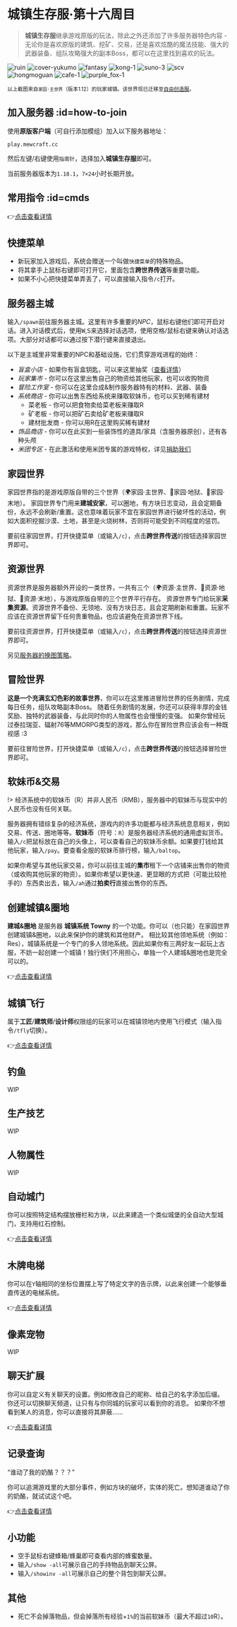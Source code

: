 # 城镇生存服·第十六周目

> **城镇生存服**继承游戏原版的玩法，除此之外还添加了许多服务器特色内容 - 无论你是喜欢原版的建筑、挖矿、交易，还是喜欢炫酷的魔法技能、强大的武器装备、组队攻略强大的副本Boss，都可以在这里找到喜欢的玩法。

![ruin](https://mimaru-jp.oss-ap-northeast-1.aliyuncs.com/images/ruin.jpg ':class=img-small')
![cover-yukumo](https://mimaru-jp.oss-ap-northeast-1.aliyuncs.com/images/cover-yukumo-fixed.jpg ':class=img-small')
![fantasy](https://mimaru-jp.oss-ap-northeast-1.aliyuncs.com/images/fantasy.jpg ':class=img-small')
![kong-1](https://mimaru-jp.oss-ap-northeast-1.aliyuncs.com/images/kong-1.jpg ':class=img-small')
![suno-3](https://mimaru-jp.oss-ap-northeast-1.aliyuncs.com/images/suno-3.jpg ':class=img-small')
![scv](https://mimaru-jp.oss-ap-northeast-1.aliyuncs.com/images/scv.jpg ':class=img-small')
![hongmoguan](https://mimaru-jp.oss-ap-northeast-1.aliyuncs.com/images/hongmoguan.jpg ':class=img-small')
![cafe-1](https://mimaru-jp.oss-ap-northeast-1.aliyuncs.com/images/cafe-1.jpg ':class=img-small')
![purple_fox-1](https://mimaru-jp.oss-ap-northeast-1.aliyuncs.com/images/purple-fox-1.jpg ':class=img-small')

<small>以上截图来自`家园·主世界`（版本1.12）的玩家城镇。该世界现已迁移至[自由创造服](/servers/creative.md)。</small>

<!-- ## 游戏特色 :id=features

- 允许红石/刷怪塔/浮空建筑，没有区块实体的数量限制
- 在长期不换图的`家园世界`安心发展与创造，建筑与养老玩家不要错过
- 定期自动刷新的`资源世界`且支持随机传送到达，可随意搜刮资源
- 在系统商店购买服务器原创的`自定义枪械道具`，实现你的米国梦
- 加入别人的`城镇`与其他玩家一起游戏，体验合作的乐趣
- 创建自己的`城镇`并扩张领地，经营属于你的小镇，最终结盟建国
- 获得`盲盒钥匙`抽取数十种盲盒，赢得意想不到的各种稀有奖励
- 挑战每日、每周、以及限时开放的`单人/组队任务`，赢得丰厚的任务奖励
- 通过挖矿、钓鱼、砍树等操作升级你的`人物属性`和`技能等级`，解锁新的超能力
- 使用`快捷菜单`直接访问服务器的核心功能，不用再手打指令辣
- 使用告示牌来建造`快速电梯`和`自动城门`，极大提高你的城镇生产力
- 在无限库存的`系统商店`用软妹币购买材料，再也不缺建材啦
- 工匠及更高级的玩家权限组可在`城镇领地内`自由使用`飞行模式`
- 随意修改自己的聊天`后缀`和`昵称`，支持中文和颜色代码 -->

## 加入服务器 :id=how-to-join

使用**原版客户端**（可自行添加模组）加入以下服务器地址：

    play.mewcraft.cc

然后左键/右键使用`指南针`，选择加入**城镇生存服**即可。

当前服务器版本为`1.18.1`，`7×24`小时长期开放。

## 常用指令 :id=cmds

👉[点击查看详情](/navbar/cmds/survival.md)

## 快捷菜单

- 新玩家加入游戏后，系统会赠送一个叫做`快捷菜单`的特殊物品。
- 将其拿手上<kbd>鼠标右键</kbd>即可打开它，里面包含**跨世界传送**等重要功能。
- 如果不小心把快捷菜单弄丢了，可以直接输入指令`/c`打开。

## 服务器主城

输入`/spawn`前往服务器主城。这里有许多重要的*NPC*，<kbd>鼠标右键</kbd>他们即可开启对话。进入对话模式后，使用<kbd>W</kbd>,<kbd>S</kbd>来选择对话选项，使用<kbd>空格</kbd>/<kbd>鼠标右键</kbd>来确认对话选项。大部分对话都可以通过按下<kbd>潜行键</kbd>来直接退出。

以下是主城里非常重要的NPC和基础设施，它们贯穿游戏进程的始终：

- *盲盒小店* - 如果你有盲盒钥匙，可以来这里抽奖（[查看详情](/features/crates.md)）
- *玩家集市* - 你可以在这里出售自己的物资给其他玩家，也可以收购物资
- *冒险工作室* - 你可以在这里合成&制作服务器特有的材料、武器、装备
- *系统商店* - 你可以出售东西给系统来赚取软妹币，也可以买到稀有建材
  - 菜老板 - 你可以把食物卖给菜老板来赚取R
  - 矿老板 - 你可以把矿石卖给矿老板来赚取R
  - 建材批发商 - 你可以用R在这里购买稀有建材
- *饰品商店* - 你可以在此买到一些装饰性的道具/家具（含服务器原创），还有各种头颅
- *米团专区* - 在此激活和使用米团专属的游戏特权，详见[捐助我们](/sponsor.md)

## 家园世界

家园世界指的是游戏原版自带的三个世界（🌍家园·主世界、👹家园·地狱、🌃家园·末地）。
家园世界专门用来**建城安家**，可以圈地，有方块日志变动，且会定期备份，永远不会刷新/重置。这也意味着玩家不宜在家园世界进行破坏性的活动，例如大面积挖掘沙漠、土地，甚至是火烧树林，否则将可能受到不同程度的惩罚。

要前往家园世界，打开快捷菜单（或输入`/c`），点击**跨世界传送**的按钮选择家园世界即可。

## 资源世界

资源世界是服务器额外开设的一类世界，一共有三个（🌍资源·主世界、👹资源·地狱、🌃资源·末地），与游戏原版自带的三个世界平行存在。
资源世界专门给玩家**采集资源**。资源世界不备份、无领地、没有方块日志，且会定期刷新和重置。玩家不应该在资源世界留下任何贵重物品，也应该避免在资源世界下线。

要前往资源世界，打开快捷菜单（或输入`/c`），点击**跨世界传送**的按钮选择资源世界即可。

另见[服务器的换图策略](/main/faq.md#save-policy)。

## 冒险世界

**这是一个充满玄幻色彩的故事世界**，你可以在这里推进冒险世界的任务剧情，完成每日任务，组队攻略副本Boss。
随着任务剧情的发展，你还可以获得丰厚的金钱奖励、独特的武器装备，与此同时你的人物属性也会慢慢的变强。
如果你曾经玩过泰拉瑞亚、辐射76等MMORPG类型的游戏，那么你在冒险世界应该会有一种既视感 :3

要前往冒险世界，打开快捷菜单（或输入`/c`），点击**跨世界传送**的按钮选择冒险世界即可。

## 软妹币&交易

!> 经济系统中的软妹币（R）并非人民币（RMB），服务器中的软妹币与现实中的人民币也没有任何关联。

服务器拥有错综复杂的经济系统，游戏内的许多功能都与经济系统息息相关，例如交易、传送、圈地等等。**软妹币**（符号：`R`）是服务器经济系统的通用虚拟货币。输入`/c`把鼠标放在自己的头像上，可以查看自己的软妹币余额。如果要打钱给其他玩家，输入`/pay`。要查看全服的软妹币排行榜，输入`/baltop`。

如果你希望与其他玩家交易，你可以前往主城的**集市**租下一个店铺来出售你的物资（或收购其他玩家的物资）。如果你希望以更快速、更显眼的方式把（可能比较抢手的）东西卖出去，输入`/ah`通过**拍卖行**直接出售你的东西。

## 创建城镇&圈地

**建城&圈地** 是服务器 **城镇系统 Towny** 的一个功能。你可以（也只能）在家园世界创建城镇&圈地，以此来保护你的建筑和其他财产。
相比较其他领地系统（例如：Res），城镇系统是一个专门的多人领地系统。因此如果你有三两好友一起玩上古服，不妨一起创建一个城镇！独行侠们不用担心，单独一个人建城&圈地也是完全可以的。

👉[点击查看详情](/features/towny.md)

## 城镇飞行

属于**工匠**/**建筑师**/**设计师**权限组的玩家可以在城镇领地内使用飞行模式（输入指令`/tfly`切换）。

👉[点击查看详情](/main/groups.md)

## 钓鱼

WIP

## 生产技艺

WIP

## 人物属性

WIP

## 自动城门

你可以按照特定结构摆放栅栏和方块，以此来建造一个类似城堡的全自动大型城门，支持用红石控制。

👉[点击查看详情](/features/craftbook.md)

## 木牌电梯

你可以在`Y`轴相同的坐标位置摆上写了特定文字的告示牌，以此来创建一个能够垂直传送的电梯系统。

👉[点击查看详情](/features/craftbook.md)

## 像素宠物

WIP

## 聊天扩展

你可以自定义有关聊天的设置。例如修改自己的昵称、给自己的名字添加后缀。
你还可以切换聊天频道，让只有与你同城的玩家可以看到你的消息。
如果你不想看到某人的消息，你可以直接将其屏蔽……

👉[点击查看详情](/features/chatutil.md)

## 记录查询

“谁动了我的奶酪？？？”

你可以追溯游戏里的大部分事件，例如方块的破坏，实体的死亡。想知道谁动了你的奶酪，就试试这个吧。

👉[点击查看详情](/features/logblock.md)

## 小功能

- 空手<kbd>鼠标右键</kbd>蜂箱/蜂巢即可查看内部的蜂蜜数量。
- 输入`/show -all`可展示自己的手持物品到聊天公屏。
- 输入`/showinv -all`可展示自己的整个背包到聊天公屏。

## 其他

- 死亡不会掉落物品，但会掉落所有经验+`1%`的当前软妹币（最大不超过`10`R）。

[the_overworld]: https://minecraft-zh.gamepedia.com/%E4%B8%BB%E4%B8%96%E7%95%8C
[the_nether]: https://minecraft-zh.gamepedia.com/%E4%B8%8B%E7%95%8C
[the_end]: https://minecraft-zh.gamepedia.com/%E6%9C%AB%E8%B7%AF%E4%B9%8B%E5%9C%B0
[superflat]: https://minecraft-zh.gamepedia.com/%E8%B6%85%E5%B9%B3%E5%9D%A6%E4%B8%96%E7%95%8C
[bbs]: http://bbs.mimaru.me/
